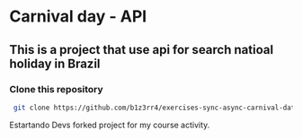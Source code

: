 # Carnival day - API

## This is a project that use api for search natioal holiday in Brazil

### Clone this repository

```sh
 git clone https://github.com/b1z3rr4/exercises-sync-async-carnival-dates.git
```

Estartando Devs forked project for my course activity.
